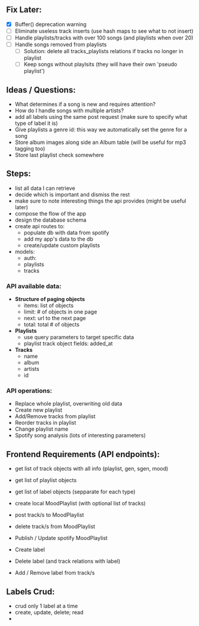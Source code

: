## Fix Later:

- [x] Buffer() deprecation warning 
- [ ] Eliminate useless track inserts (use hash maps to see what to not insert)
- [ ] Handle playlists/tracks with over 100 songs (and playlists when over 20)
- [ ] Handle songs removed from playlists
  - [ ] Solution: delete all tracks_playlists relations if tracks no longer in playlist
  - [ ] Keep songs without playlsits (they will have their own 'pseudo playlist')

## Ideas / Questions:

- What determines if a song is new and requires attention?
- How do I handle songs with multiple artists?
- add all labels using the same post request (make sure to specify what type of label it is)
- Give playlists a genre id: this way we automatically set the genre for a song
- Store album images along side an Album table (will be useful for mp3 tagging too)
- Store last playlist check somewhere

## Steps:

- list all data I can retrieve
- decide which is important and dismiss the rest
- make sure to note interesting things the api provides (might be useful later)
- compose the flow of the app
- design the database schema
- create api routes to:
  - populate db with data from spotify
  - add my app's data to the db
  - create/update custom playlists
- models: 
  - auth:
  - playlists
  - tracks

### API available data:

- **Structure of paging objects**
  - items: list of objects
  - limit: # of objects in one page
  - next: url to the next page
  - total: total # of objects
- **Playlists**
  - use query parameters to target specific data
  - playlist track object fields: added_at
- **Tracks**
  - name
  - album
  - artists
  - id

### API operations:

- Replace whole playlist, overwriting old data
- Create new playlist
- Add/Remove tracks from playlist
- Reorder tracks in playlist
- Change playlist name
- Spotify song analysis (lots of interesting parameters)

## Frontend Requirements (API endpoints):

- get list of track objects with all info (playlist, gen, sgen, mood)

- get list of playlist objects

- get list of label objects (sepparate for each type)

  

- create local MoodPlaylist (with optional list of tracks)

- post track/s to MoodPlaylist

- delete track/s from MoodPlaylist

- Publish / Update spotify MoodPlaylist

- Create label

- Delete label (and track relations with label)

- Add / Remove label from track/s

## Labels Crud:

- crud only 1 label at a time
- create, update, delete;   read
- 

